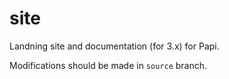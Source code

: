 site
====

Landning site and documentation (for 3.x) for Papi.

Modifications should be made in `source` branch.
